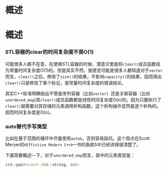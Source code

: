 

# 概述



# 概述



### STL容器的clear的时间复杂度不是O(1)

可能很多人都不在意，在使用STL容器的时候，潜意识里面将`clear()`成员函数视为常量时间复杂度O(1)的。但是其实不然。我感觉可能是很多人都知道对于`vector`而言，`clear()`之后，修改了`size()`的结果，不影响`capacity()`的结果，因而得出`clear()`只是修改了某个标记，是常量时间复杂度的错误结论。

其实C++标准明确指出不管是序列容器（比如`vector`）还是关联容器（比如`unordered_map`)其`clear()`成员函数都是线性时间复杂度O(n)的。因为只要执行了`clear()`就需要对其存储的元素调用析构函数，这个析构操作显然是逐个析构的。因而时间复杂度是O(n)。





### auto替代手写类型

比如在基于范围的循环中尽量使用`auto&`，否则容易踩坑。这个观点在Scott Meryer的`《Effictive Modern C++》`一书的条款5中已经讲得很清楚了。

下面简要概述一下，对于`unordered_map`而言，其中的元素类型是：

```c++
std::pair<const std::string, int>
```

